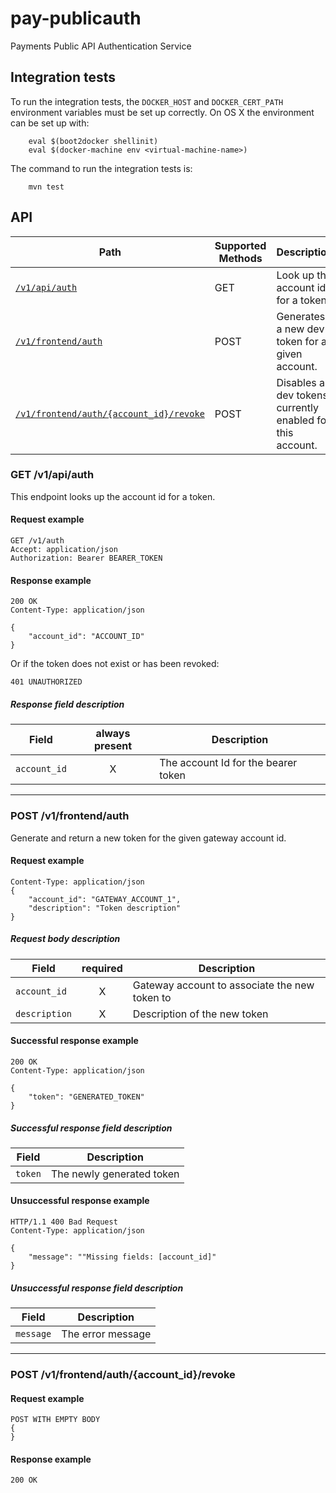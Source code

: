 # pay-publicauth
Payments Public API Authentication Service

## Integration tests

To run the integration tests, the `DOCKER_HOST` and `DOCKER_CERT_PATH` environment variables must be set up correctly. On OS X the environment can be set up with:

```
    eval $(boot2docker shellinit)
    eval $(docker-machine env <virtual-machine-name>)

```

The command to run the integration tests is:

```
    mvn test
```

## API

| Path                          | Supported Methods | Description                        |
| ----------------------------- | ----------------- | ---------------------------------- |
|[```/v1/api/auth```](#get-v1apiauth)              | GET    |  Look up the account id for a token.            |
|[```/v1/frontend/auth```](#post-v1frontendauth)             | POST   |  Generates a new dev token for a given account. |
|[```/v1/frontend/auth/{account_id}/revoke```](#post-v1frontendauthaccount_idrevoke) | POST  |  Disables all dev tokens currently enabled for this account.  |


### GET /v1/api/auth

This endpoint looks up the account id for a token.

#### Request example

```
GET /v1/auth
Accept: application/json
Authorization: Bearer BEARER_TOKEN

```

#### Response example

```
200 OK
Content-Type: application/json

{
    "account_id": "ACCOUNT_ID"
}
```

Or if the token does not exist or has been revoked:

```
401 UNAUTHORIZED
```

##### Response field description

| Field                    | always present | Description                         |
| ------------------------ |:--------------:| ----------------------------------- |
| `account_id`             | X              | The account Id for the bearer token |

-----------------------------------------------------------------------------------------------------------

### POST /v1/frontend/auth

Generate and return a new token for the given gateway account id.

#### Request example

```
Content-Type: application/json
{
    "account_id": "GATEWAY_ACCOUNT_1",
    "description": "Token description"
}

```

##### Request body description

| Field                    | required | Description                                   |
| ------------------------ |:--------:| --------------------------------------------- |
| `account_id`             | X        | Gateway account to associate the new token to |
| `description`            | X        | Description of the new token                  |


#### Successful response example

```
200 OK
Content-Type: application/json

{
    "token": "GENERATED_TOKEN"
}
```

##### Successful response field description

| Field                  | Description                               |
| ---------------------- | ----------------------------------------- |
| `token`                | The newly generated token                 |

#### Unsuccessful response example

```
HTTP/1.1 400 Bad Request
Content-Type: application/json

{
    "message": ""Missing fields: [account_id]"
}
```
##### Unsuccessful response field description

| Field              | Description                     |
| ------------------ | ------------------------------- |
| `message`          | The error message               |

-----------------------------------------------------------------------------------------------------------

### POST /v1/frontend/auth/{account_id}/revoke

#### Request example

```
POST WITH EMPTY BODY
{
}
```


#### Response example

```
200 OK

```